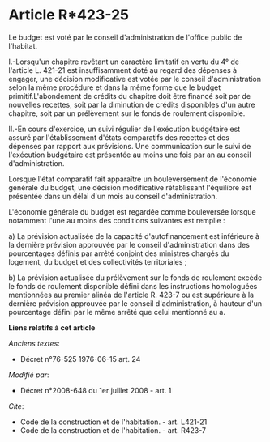 # Article R*423-25

Le budget est voté par le conseil d'administration de l'office public de l'habitat.

I.-Lorsqu'un chapitre revêtant un caractère limitatif en vertu du 4° de l'article L. 421-21 est insuffisamment doté au regard
des dépenses à engager, une décision modificative est votée par le conseil d'administration selon la même procédure et dans
la même forme que le budget primitif.L'abondement de crédits du chapitre doit être financé soit par de nouvelles recettes,
soit par la diminution de crédits disponibles d'un autre chapitre, soit par un prélèvement sur le fonds de roulement
disponible. 

II.-En cours d'exercice, un suivi régulier de l'exécution budgétaire est assuré par l'établissement d'états comparatifs des
recettes et des dépenses par rapport aux prévisions. Une communication sur le suivi de l'exécution budgétaire est présentée
au moins une fois par an au conseil d'administration. 

Lorsque l'état comparatif fait apparaître un bouleversement de l'économie générale du budget, une décision modificative
rétablissant l'équilibre est présentée dans un délai d'un mois au conseil d'administration.

L'économie générale du budget est regardée comme bouleversée lorsque notamment l'une au moins des conditions suivantes est
remplie : 

a) La prévision actualisée de la capacité d'autofinancement est inférieure à la dernière prévision approuvée par le conseil
d'administration dans des pourcentages définis par arrêté conjoint des ministres chargés du logement, du budget et des
collectivités territoriales ; 

b) La prévision actualisée du prélèvement sur le fonds de roulement excède le fonds de roulement disponible défini dans les
instructions homologuées mentionnées au premier alinéa de l'article R. 423-7 ou est supérieure à la dernière prévision
approuvée par le conseil d'administration, à hauteur d'un pourcentage défini par le même arrêté que celui mentionné au a.

**Liens relatifs à cet article**

_Anciens textes_:

  - Décret n°76-525 1976-06-15 art. 24

_Modifié par_:

  - Décret n°2008-648 du 1er juillet 2008 - art. 1

_Cite_:

  - Code de la construction et de l'habitation. - art. L421-21
  - Code de la construction et de l'habitation. - art. R423-7
